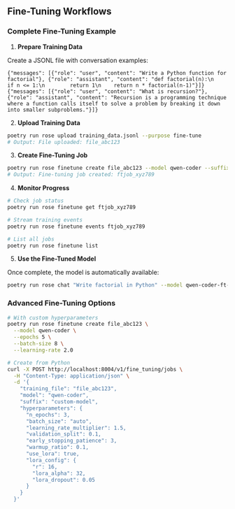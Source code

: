 ## Fine-Tuning Workflows

### Complete Fine-Tuning Example

1. **Prepare Training Data**

Create a JSONL file with conversation examples:
```jsonl
{"messages": [{"role": "user", "content": "Write a Python function for factorial"}, {"role": "assistant", "content": "def factorial(n):\n    if n <= 1:\n        return 1\n    return n * factorial(n-1)"}]}
{"messages": [{"role": "user", "content": "What is recursion?"}, {"role": "assistant", "content": "Recursion is a programming technique where a function calls itself to solve a problem by breaking it down into smaller subproblems."}]}
```

2. **Upload Training Data**

```bash
poetry run rose upload training_data.jsonl --purpose fine-tune
# Output: File uploaded: file_abc123
```

3. **Create Fine-Tuning Job**

```bash
poetry run rose finetune create file_abc123 --model qwen-coder --suffix my-model-v1
# Output: Fine-tuning job created: ftjob_xyz789
```

4. **Monitor Progress**

```bash
# Check job status
poetry run rose finetune get ftjob_xyz789

# Stream training events
poetry run rose finetune events ftjob_xyz789

# List all jobs
poetry run rose finetune list
```

5. **Use the Fine-Tuned Model**

Once complete, the model is automatically available:
```bash
poetry run rose chat "Write factorial in Python" --model qwen-coder-ft-20240611_123456-my-model-v1
```

### Advanced Fine-Tuning Options

```bash
# With custom hyperparameters
poetry run rose finetune create file_abc123 \
  --model qwen-coder \
  --epochs 5 \
  --batch-size 8 \
  --learning-rate 2.0

# Create from Python
curl -X POST http://localhost:8004/v1/fine_tuning/jobs \
  -H "Content-Type: application/json" \
  -d '{
    "training_file": "file_abc123",
    "model": "qwen-coder",
    "suffix": "custom-model",
    "hyperparameters": {
      "n_epochs": 3,
      "batch_size": "auto",
      "learning_rate_multiplier": 1.5,
      "validation_split": 0.1,
      "early_stopping_patience": 3,
      "warmup_ratio": 0.1,
      "use_lora": true,
      "lora_config": {
        "r": 16,
        "lora_alpha": 32,
        "lora_dropout": 0.05
      }
    }
  }'
```